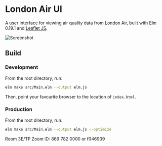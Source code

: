 # London Air UI

A user interface for viewing air quality data from [London Air](https://www.londonair.org.uk/LondonAir/Default.aspx), built with [Elm](https://elm-lang.org/) 0.19.1 and [Leaflet JS](https://leafletjs.com/).

![Screenshot](screenshot.png)

## Build

### Development

From the root directory, run:

```sh
elm make src/Main.elm --output elm.js
```

Then, point your favourite browser to the location of `index.html`.

### Production

From the root directory, run:

```sh
elm make src/Main.elm --output elm.js --optimize
```

Room 3E/TP
Zoom ID: 869 782 0000 or f046939
